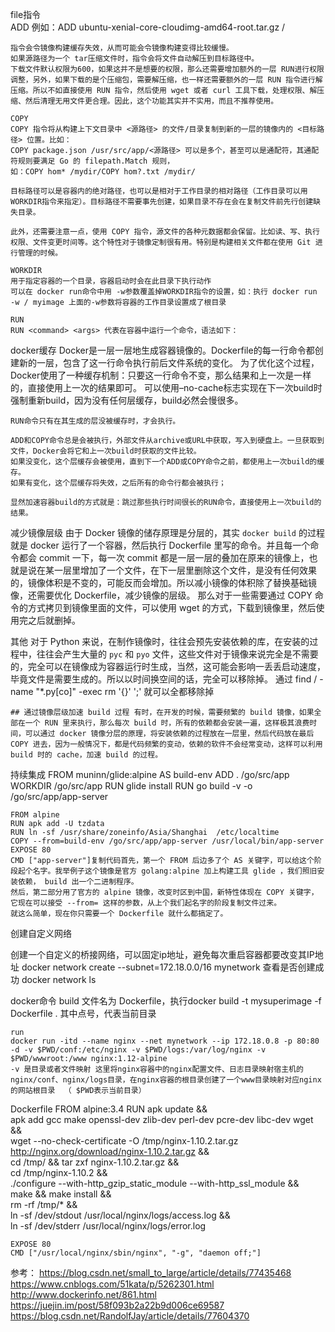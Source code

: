 file指令	
	ADD
	例如：ADD ubuntu-xenial-core-cloudimg-amd64-root.tar.gz /

	指令会令镜像构建缓存失效，从而可能会令镜像构建变得比较缓慢。
	如果源路径为一个 tar压缩文件时，指令会将文件自动解压到目标路径中。
	下载文件默认权限为600，如果这并不是想要的权限，那么还需要增加额外的一层 RUN进行权限调整，另外，如果下载的是个压缩包，需要解压缩，也一样还需要额外的一层 RUN 指令进行解压缩。所以不如直接使用 RUN 指令，然后使用 wget 或者 curl 工具下载，处理权限、解压缩、然后清理无用文件更合理。因此，这个功能其实并不实用，而且不推荐使用。

	COPY
	COPY 指令将从构建上下文目录中 <源路径> 的文件/目录复制到新的一层的镜像内的 <目标路径> 位置。比如：
	COPY package.json /usr/src/app/<源路径> 可以是多个，甚至可以是通配符，其通配符规则要满足 Go 的 filepath.Match 规则，
	如：COPY hom* /mydir/COPY hom?.txt /mydir/

	目标路径可以是容器内的绝对路径，也可以是相对于工作目录的相对路径（工作目录可以用WORKDIR指令来指定）。目标路径不需要事先创建，如果目录不存在会在复制文件前先行创建缺失目录。

	此外，还需要注意一点，使用 COPY 指令，源文件的各种元数据都会保留。比如读、写、执行权限、文件变更时间等。这个特性对于镜像定制很有用。特别是构建相关文件都在使用 Git 进行管理的时候。

	WORKDIR
	用于指定容器的一个目录，容器启动时会在此目录下执行动作
	可以在 docker run命令中用 -w参数覆盖掉WORKDIR指令的设置，如：执行 docker run -w / myimage 上面的-w参数将容器的工作目录设置成了根目录

	RUN
	RUN <command> <args> 代表在容器中运行一个命令，语法如下：



docker缓存
	Docker是一层一层地生成容器镜像的。Dockerfile的每一行命令都创建新的一层，包含了这一行命令执行前后文件系统的变化。
	为了优化这个过程，Docker使用了一种缓存机制：只要这一行命令不变，那么结果和上一次是一样的，直接使用上一次的结果即可。
	可以使用–no-cache标志实现在下一次build时强制重新build，因为没有任何层缓存，build必然会慢很多。
	
	RUN命令只有在其生成的层没被缓存时，才会执行。
	
	ADD和COPY命令总是会被执行，外部文件从archive或URL中获取，写入到硬盘上。一旦获取到文件，Docker会将它和上一次build时获取的文件比较。
	如果没变化，这个层缓存会被使用，直到下一个ADD或COPY命令之前，都使用上一次build的缓存。
	如果有变化，这个层缓存将失效，之后所有的命令行都会被执行；

	显然加速容器build的方式就是：跳过那些执行时间很长的RUN命令，直接使用上一次build的结果。

减少镜像层级
	由于 Docker 镜像的储存原理是分层的，其实 `docker build` 的过程就是 docker 运行了一个容器，然后执行 Dockerfile 里写的命令。并且每一个命令都会 commit 一下，每一次 commit 都是一层一层的叠加在原来的镜像上，也就是说在某一层里增加了一个文件，在下一层里删除这个文件，是没有任何效果的，镜像体积是不变的，可能反而会增加。所以减小镜像的体积除了替换基础镜像，还需要优化 Dockerfile，减少镜像的层级。
	那么对于一些需要通过 COPY 命令的方式拷贝到镜像里面的文件，可以使用 wget 的方式，下载到镜像里，然后使用完之后就删掉。	

其他
	对于 Python 来说，在制作镜像时，往往会预先安装依赖的库，在安装的过程中，往往会产生大量的 `pyc` 和 `pyo` 文件，这些文件对于镜像来说完全是不需要的，完全可以在镜像成为容器运行时生成，当然，这可能会影响一丢丢启动速度，毕竟文件是需要生成的。所以以时间换空间的话，完全可以移除掉。
	通过 find / -name "*.py[co]" -exec rm '{}' ';' 就可以全都移除掉

	## 通过镜像层级加速 build 过程 有时，在开发的时候，需要频繁的 build 镜像，如果全部在一个 RUN 里来执行，那么每次 build 时，所有的依赖都会安装一遍，这样极其浪费时间，可以通过 docker 镜像分层的原理，将安装依赖的过程放在一层里，然后代码放在最后 COPY 进去，因为一般情况下，都是代码频繁的变动，依赖的软件不会经常变动，这样可以利用 build 时的 cache，加速 build 的过程。

持续集成
	FROM muninn/glide:alpine AS build-env
	ADD . /go/src/app
	WORKDIR /go/src/app
	RUN glide install
	RUN go build -v -o /go/src/app/app-server

	FROM alpine
	RUN apk add -U tzdata
	RUN ln -sf /usr/share/zoneinfo/Asia/Shanghai  /etc/localtime
	COPY --from=build-env /go/src/app/app-server /usr/local/bin/app-server
	EXPOSE 80
	CMD ["app-server"]复制代码首先，第一个 FROM 后边多了个 AS 关键字，可以给这个阶段起个名字。我举例子这个镜像是官方 golang:alpine 加上构建工具 glide ，我们照旧安装依赖， build 出一个二进制程序。
	然后，第二部分用了官方的 alpine 镜像，改变时区到中国，新特性体现在 COPY 关键字，它现在可以接受 --from= 这样的参数，从上个我们起名字的阶段复制文件过来。
	就这么简单，现在你只需要一个 Dockerfile 就什么都搞定了。					


创建自定义网络

  创建一个自定义的桥接网络，可以固定ip地址，避免每次重启容器都要改变其IP地址
  docker network create --subnet=172.18.0.0/16 mynetwork
  查看是否创建成功 
  docker network ls

docker命令
	build
	文件名为 Dockerfile，执行docker build -t mysuperimage -f Dockerfile .
	其中点号，代表当前目录

	run
	docker run -itd --name nginx --net mynetwork --ip 172.18.0.8 -p 80:80 -d -v $PWD/conf:/etc/nginx -v $PWD/logs:/var/log/nginx -v $PWD/wwwroot:/www nginx:1.12-alpine
	-v 是目录或者文件映射 这里将nginx容器中的nginx配置文件、日志目录映射宿主机的nginx/conf、nginx/logs目录，在nginx容器的根目录创建了一个www目录映射对应nginx的网站根目录  （ $PWD表示当前目录）

Dockerfile
	FROM alpine:3.4
	RUN apk update && \
	    apk add gcc make openssl-dev zlib-dev perl-dev pcre-dev libc-dev wget && \
	    wget --no-check-certificate -O /tmp/nginx-1.10.2.tar.gz http://nginx.org/download/nginx-1.10.2.tar.gz && \
	    cd /tmp/ && tar zxf nginx-1.10.2.tar.gz && \
	    cd /tmp/nginx-1.10.2 && \
	    ./configure --with-http_gzip_static_module --with-http_ssl_module && \
	    make && make install && \
	    rm -rf /tmp/* && \
	    ln -sf /dev/stdout /usr/local/nginx/logs/access.log && \
	    ln -sf /dev/stderr /usr/local/nginx/logs/error.log

	EXPOSE 80
	CMD ["/usr/local/nginx/sbin/nginx", "-g", "daemon off;"]

参考：
	https://blog.csdn.net/small_to_large/article/details/77435468
	https://www.cnblogs.com/51kata/p/5262301.html
	http://www.dockerinfo.net/861.html
	https://juejin.im/post/58f093b2a22b9d006ce69587
	https://blog.csdn.net/RandolfJay/article/details/77604370
